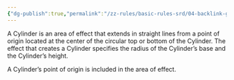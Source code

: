 ```yaml
---
{"dg-publish":true,"permalink":"/zz-rules/basic-rules-srd/04-backlink-glossary/areas-of-effect/cylinder/","tags":["rule"]}
---
```


A Cylinder is an area of effect that extends in straight lines from a point of origin located at the center of the circular top or bottom of the Cylinder. The effect that creates a Cylinder specifies the radius of the Cylinder’s base and the Cylinder’s height.

A Cylinder’s point of origin is included in the area of effect.